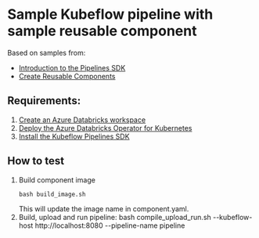 # Sample Kubeflow pipeline with sample reusable component
Based on samples from:
- [Introduction to the Pipelines SDK](https://www.kubeflow.org/docs/pipelines/sdk/sdk-overview/)
- [Create Reusable Components](https://www.kubeflow.org/docs/pipelines/sdk/component-development/)

## Requirements:
1) [Create an Azure Databricks workspace](
    https://docs.microsoft.com/en-us/azure/databricks/getting-started/try-databricks?toc=https%3A%2F%2Fdocs.microsoft.com%2Fen-us%2Fazure%2Fazure-databricks%2FTOC.json&bc=https%3A%2F%2Fdocs.microsoft.com%2Fen-us%2Fazure%2Fbread%2Ftoc.json#--step-2-create-an-azure-databricks-workspace)
2) [Deploy the Azure Databricks Operator for Kubernetes](
    https://github.com/microsoft/azure-databricks-operator/blob/master/docs/deploy.md)
3) [Install the Kubeflow Pipelines SDK](https://www.kubeflow.org/docs/pipelines/sdk/install-sdk/)

## How to test

1) Build component image
    ```
    bash build_image.sh
    ```
    This will update the image name in component.yaml.
2) Build, upload and run pipeline:
    bash compile_upload_run.sh --kubeflow-host http://localhost:8080 --pipeline-name pipeline